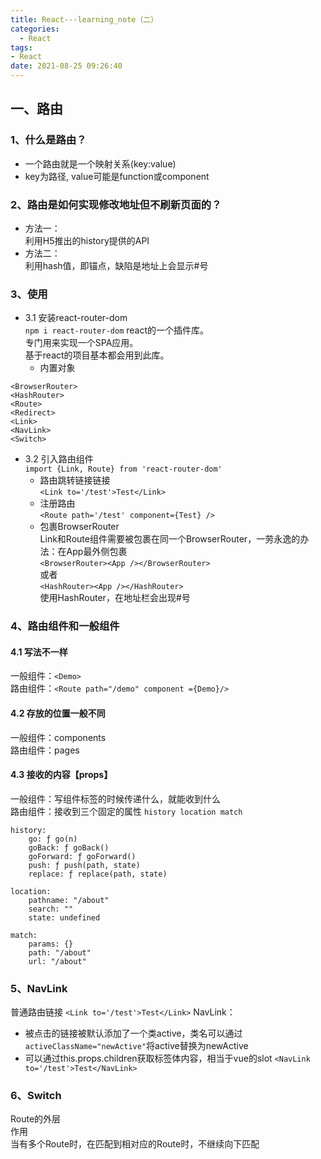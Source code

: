 ```yaml
---
title: React---learning_note（二）
categories:
  - React
tags:
- React
date: 2021-08-25 09:26:40
---
```

## 一、路由
### 1、什么是路由？
- 一个路由就是一个映射关系(key:value)
- key为路径, value可能是function或component
### 2、路由是如何实现修改地址但不刷新页面的？
- 方法一：  
利用H5推出的history提供的API
- 方法二：  
利用hash值，即锚点，缺陷是地址上会显示#号

### 3、使用
- 3.1 安装react-router-dom  
  `npm i react-router-dom`
  react的一个插件库。  
  专门用来实现一个SPA应用。  
  基于react的项目基本都会用到此库。  
  - 内置对象  
```
<BrowserRouter>
<HashRouter>
<Route>
<Redirect>
<Link>
<NavLink>
<Switch>
```
- 3.2 引入路由组件  
  `import {Link, Route} from 'react-router-dom'`
  - 路由跳转链接链接  
    `<Link to='/test'>Test</Link>`
  - 注册路由  
    `<Route path='/test' component={Test} />`
  - 包裹BrowserRouter  
  Link和Route组件需要被包裹在同一个BrowserRouter，一劳永逸的办法：在App最外侧包裹  
  `<BrowserRouter><App /></BrowserRouter>`  
  或者  
  `<HashRouter><App /></HashRouter>`  
  使用HashRouter，在地址栏会出现#号

### 4、路由组件和一般组件
#### 4.1 写法不一样
一般组件：`<Demo>`  
路由组件：`<Route path="/demo" component ={Demo}/>`

#### 4.2 存放的位置一般不同
一般组件：components  
路由组件：pages

#### 4.3 接收的内容【props】
一般组件：写组件标签的时候传递什么，就能收到什么  
路由组件：接收到三个固定的属性 `history location match`
```
history:
    go: ƒ go(n)
    goBack: ƒ goBack()
    goForward: ƒ goForward()
    push: ƒ push(path, state)
    replace: ƒ replace(path, state)

location:
    pathname: "/about"
    search: ""
    state: undefined

match:
    params: {}
    path: "/about"
    url: "/about"
```


### 5、NavLink
普通路由链接
`<Link to='/test'>Test</Link>`
NavLink：  
- 被点击的链接被默认添加了一个类active，类名可以通过`activeClassName="newActive"`将active替换为newActive
- 可以通过this.props.children获取标签体内容，相当于vue的slot
`<NavLink to='/test'>Test</NavLink>`

### 6、Switch
Route的外层  
作用  
当有多个Route时，在匹配到相对应的Route时，不继续向下匹配